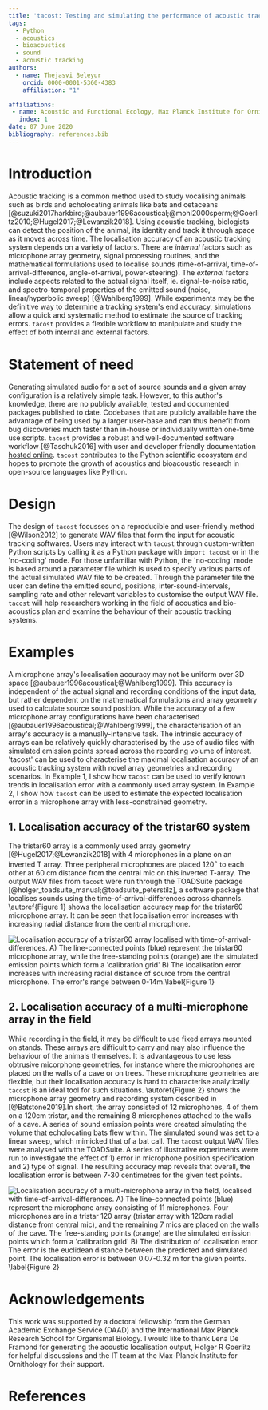 ```yaml
---
title: 'tacost: Testing and simulating the performance of acoustic tracking systems'
tags:
  - Python
  - acoustics
  - bioacoustics
  - sound
  - acoustic tracking
authors:
  - name: Thejasvi Beleyur
    orcid: 0000-0001-5360-4383
    affiliation: "1"

affiliations:
 - name: Acoustic and Functional Ecology, Max Planck Institute for Ornithology, Seewiesen, Germany
   index: 1
date: 07 June 2020
bibliography: references.bib
---
```


# Introduction
Acoustic tracking is a common method used to study vocalising animals such as birds and echolocating animals like bats and cetaceans [@suzuki2017harkbird;@aubauer1996acoustical;@mohl2000sperm;@Goerlitz2010;@Hugel2017;@Lewanzik2018].
Using acoustic tracking, biologists can detect the position of the animal, its identity and track it through space as it moves across time. The localisation accuracy of an acoustic tracking system depends on a variety  of factors. There are *internal* factors such as microphone array geometry,
signal processing routines, and the mathematical formulations used to localise sounds (time-of-arrival, time-of-arrival-difference, angle-of-arrival, power-steering). The *external*
factors include aspects related to the actual signal itself, ie. signal-to-noise ratio, and spectro-temporal properties of the emitted sound (noise, linear/hyperbolic sweep) [@Wahlberg1999]. 
While experiments may be the definitive way to determine a tracking system's end accuracy, simulations allow  a quick and systematic method to estimate the source of tracking errors. 
`tacost` provides a flexible workflow to manipulate and study the effect of both internal and external factors. 

# Statement of need
Generating simulated audio for a set of source sounds and a given array configuration is a relatively simple task. However, to this author's knowledge, there 
are no publicly available, tested and documented packages published to date. Codebases that are publicly available have the advantage of being used by a larger user-base and can thus 
benefit from bug discoveries much faster than in-house or individually written one-time use scripts.  `tacost` provides a robust and well-documented software workflow [@Taschuk2016]  with user 
and developer friendly documentation [hosted online](https://tacost.readthedocs.io/en/latest/). `tacost` contributes to the Python scientific ecosystem and hopes to promote the growth of acoustics and 
bioacoustic research in open-source languages like Python. 

# Design 
The design of `tacost` focusses on a reproducible and user-friendly method [@Wilson2012] to generate WAV files that form the input for acoustic tracking softwares. Users may interact with `tacost` through custom-written Python scripts
by calling it as a Python package with ```import tacost``` or in the 'no-coding' mode. For those unfamiliar with Python, the 'no-coding' mode is based around a parameter file which is used to specify various parts of the actual simulated WAV file to be created.
Through the parameter file the user can define the emitted sound, positions, inter-sound-intervals, sampling rate and other relevant variables to customise the output WAV file.
`tacost` will help researchers working in the field of acoustics and bio-acoustics plan and examine the behaviour of their acoustic tracking systems. 

# Examples

A microphone array's localisation accuracy may not be uniform over 3D space [@aubauer1996acoustical;@Wahlberg1999]. This accuracy is independent of the actual signal and recording conditions of the input data, but rather dependent on the mathematical formulations and array geometry used to calculate source sound position.
While the accuracy of a few microphone array configurations have been characterised [@aubauer1996acoustical;@Wahlberg1999], the characterisation of an array's accuracy is a manually-intensive task.
The intrinsic accuracy of arrays can be relatively quickly characterised by the use of audio files with simulated emission points spread across the recording volume of interest. 
'tacost' can be used to characterise the maximal localisation accuracy of an acoustic tracking system with novel array geometries and recording scenarios. In Example 1, I show how `tacost` can be used to verify known trends in 
localisation error with a commonly used array system. In Example 2, I show how `tacost` can be used to estimate the expected localisation error in a microphone array with less-constrained geometry.

## 1. Localisation accuracy of the tristar60 system
The tristar60 array is a commonly used array geometry [@Hugel2017;@Lewanzik2018] with 4 microphones in a plane on an inverted T array. Three peripheral microphones are placed 120$^{\circ}$ to
each other at 60 cm distance from the central mic on this inverted T-array. The output WAV files from `tacost` were run through the TOADSuite package [@holger_toadsuite_manual;@toadsuite_peterstilz], a 
software package that localises sounds using the time-of-arrival-differences across channels. \autoref{Figure 1} shows the localisation accuracy map 
for the tristar60 microphone array. It can be seen that localisation error increases with increasing radial distance from the central microphone. 

![Localisation accuracy of a tristar60 array localised with time-of-arrival-differences. A) The line-connected points (blue) represent the tristar60 microphone array,
 while the free-standing points (orange) are  the simulated emission points which form a 'calibration grid' B) The localisation error increases with increasing radial distance of source from the central microphone. The error's range between 0-14m.\label{Figure 1}](data_for_figures/analysis/fig1_points_and_error.png)


## 2. Localisation accuracy of a multi-microphone array in the field 
While recording in the field, it may be difficult to use fixed arrays mounted on stands. These arrays are difficult to carry and may also influence the behaviour of the animals themselves. It is advantageous to 
use less obtrusive micorphone geometries, for instance where the microphones are placed on the walls of a cave or on trees. These microphone geometries are flexible, but their localisation accuracy is hard to 
characterise analytically. `tacost` is an ideal tool for such situations. \autoref{Figure 2} shows the microphone array geometry and recording system described in [@Batstone2019].In short, the array consisted of 12 microphones, 4 of them on a 120cm tristar, and 
the remaining 8 microphones attached to the walls of a cave. A series of sound emission points were created simulating the volume that echolocating bats flew within. The simulated sound was set to 
a linear sweep, which mimicked that of a bat call. The `tacost` output WAV files were analysed with the TOADSuite. A series of illustrative experiments were run to investigate the effect of 1) error in microphone position specification 
and 2) type of signal. The resulting accuracy map reveals that overall, the localisation error is between 7-30 centimetres for the given test points. 

![Localisation accuracy of a multi-microphone array in the field, localised with time-of-arrival-differences. A) The line-connected points (blue) represent the microphone array consisting of 11 microphones. Four microphones are in a tristar 120 array (tristar array with 120cm radial distance from central mic), and 
the remaining 7 mics are placed on the walls of the cave. The free-standing points (orange) are  the simulated emission points which form a 'calibration grid' B) The distribution of localisation error. The error is 
the euclidean distance between the predicted and simulated point. The localisation error is between 0.07-0.32 m for the given points. \label{Figure 2}](data_for_figures/analysis/fig2_points_and_error.png)


# Acknowledgements
This work was supported by a doctoral fellowship from the German Academic Exchange Service (DAAD) and the International Max Planck Research School for Organismal Biology. 
I would like to thank Lena De Framond for generating the acoustic localisation output, Holger R Goerlitz for helpful discussions and the IT team at the Max-Planck Institute for Ornithology for their support. 

# References